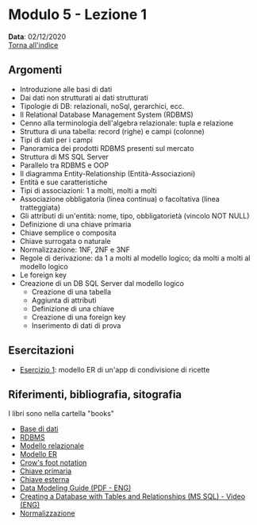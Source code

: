 # Modulo 5 - Lezione 1

__Data__: 02/12/2020  
[Torna all'indice](/README.md)  

## Argomenti

- Introduzione alle basi di dati
- Dai dati non strutturati ai dati strutturati
- Tipologie di DB: relazionali, noSql, gerarchici, ecc.
- Il Relational Database Management System (RDBMS)
- Cenno alla terminologia dell'algebra relazionale: tupla e relazione
- Struttura di una tabella: record (righe) e campi (colonne)
- Tipi di dati per i campi
- Panoramica dei prodotti RDBMS presenti sul mercato
- Struttura di MS SQL Server
- Parallelo tra RDBMS e OOP
- Il diagramma Entity-Relationship (Entità-Associazioni)
- Entità e sue caratteristiche
- Tipi di associazioni: 1 a molti, molti a molti
- Associazione obbligatoria (linea continua) o facoltativa (linea tratteggiata)
- Gli attributi di un'entità: nome, tipo, obbligatorietà (vincolo NOT NULL)
- Definizione di una chiave primaria
- Chiave semplice o composita
- Chiave surrogata o naturale
- Normalizzazione: 1NF, 2NF e 3NF
- Regole di derivazione: da 1 a molti al modello logico; da molti a molti al modello logico
- Le foreign key
- Creazione di un DB SQL Server dal modello logico
  - Creazione di una tabella
  - Aggiunta di attributi
  - Definizione di una chiave
  - Creazione di una foreign key
  - Inserimento di dati di prova

## Esercitazioni

- [Esercizio 1](/modulo-05/esercizio-1.md): modello ER di un'app di condivisione di ricette

## Riferimenti, bibliografia, sitografia

I libri sono nella cartella "books"

- [Base di dati](https://it.wikipedia.org/wiki/Base_di_dati)
- [RDBMS](https://it.wikipedia.org/wiki/Relational_database_management_system)
- [Modello relazionale](https://it.wikipedia.org/wiki/Modello_relazionale)
- [Modello ER](https://it.wikipedia.org/wiki/Modello_E-R)
- [Crow's foot notation](http://www2.cs.uregina.ca/~bernatja/crowsfoot.html)
- [Chiave primaria](https://en.wikipedia.org/wiki/Primary_key)
- [Chiave esterna](https://en.wikipedia.org/wiki/Foreign_key)
- [Data Modeling Guide (PDF - ENG)](/books/dataModelingGuide.pdf)
- [Creating a Database with Tables and Relationships (MS SQL) - Video (ENG)](https://www.youtube.com/watch?v=H7uGGg1BQ2Y)
- [Normalizzazione](https://it.wikipedia.org/wiki/Normalizzazione_(informatica))